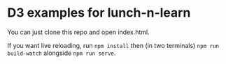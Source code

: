 # D3 examples for lunch-n-learn

You can just clone this repo and open index.html.

If you want live reloading, run `npm install` then (in two terminals) `npm run build-watch` alongside `npm run serve`.
